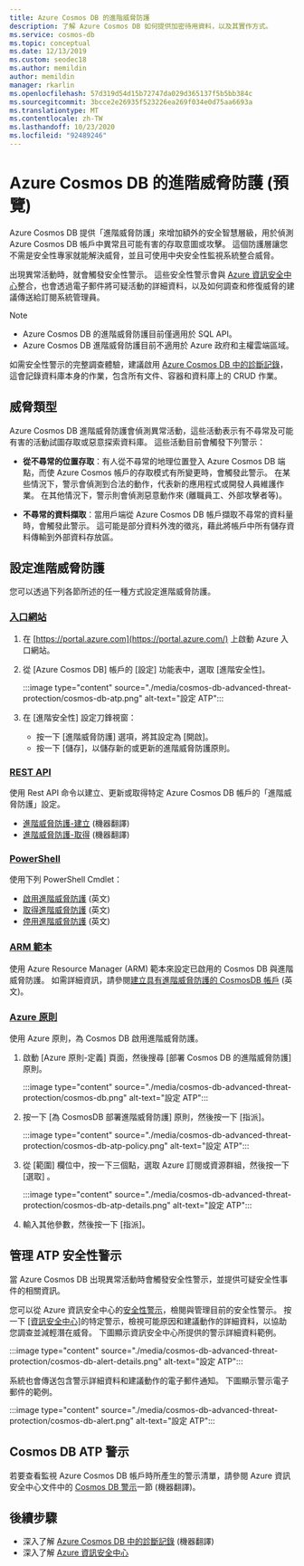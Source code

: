 ```yaml
---
title: Azure Cosmos DB 的進階威脅防護
description: 了解 Azure Cosmos DB 如何提供加密待用資料，以及其實作方式。
ms.service: cosmos-db
ms.topic: conceptual
ms.date: 12/13/2019
ms.custom: seodec18
ms.author: memildin
author: memildin
manager: rkarlin
ms.openlocfilehash: 57d319d54d15b72747da029d365137f5b5bb384c
ms.sourcegitcommit: 3bcce2e26935f523226ea269f034e0d75aa6693a
ms.translationtype: MT
ms.contentlocale: zh-TW
ms.lasthandoff: 10/23/2020
ms.locfileid: "92489246"
---
```

# <a name="advanced-threat-protection-for-azure-cosmos-db-preview"></a>Azure Cosmos DB 的進階威脅防護 (預覽)

Azure Cosmos DB 提供「進階威脅防護」來增加額外的安全智慧層級，用於偵測 Azure Cosmos DB 帳戶中異常且可能有害的存取意圖或攻擊。 這個防護層讓您不需是安全性專家就能解決威脅，並且可使用中央安全性監視系統整合威脅。

出現異常活動時，就會觸發安全性警示。 這些安全性警示會與 [Azure 資訊安全中心](https://azure.microsoft.com/services/security-center/)整合，也會透過電子郵件將可疑活動的詳細資料，以及如何調查和修復威脅的建議傳送給訂閱系統管理員。

> [!NOTE]
>
> * Azure Cosmos DB 的進階威脅防護目前僅適用於 SQL API。
> * Azure Cosmos DB 進階威脅防護目前不適用於 Azure 政府和主權雲端區域。

如需安全性警示的完整調查體驗，建議啟用 [Azure Cosmos DB 中的診斷記錄](./monitor-cosmos-db.md)，這會記錄資料庫本身的作業，包含所有文件、容器和資料庫上的 CRUD 作業。

## <a name="threat-types"></a>威脅類型

Azure Cosmos DB 進階威脅防護會偵測異常活動，這些活動表示有不尋常及可能有害的活動試圖存取或惡意探索資料庫。 這些活動目前會觸發下列警示：

- **從不尋常的位置存取**：有人從不尋常的地理位置登入 Azure Cosmos DB 端點，而使 Azure Cosmos 帳戶的存取模式有所變更時，會觸發此警示。 在某些情況下，警示會偵測到合法的動作，代表新的應用程式或開發人員維護作業。 在其他情況下，警示則會偵測惡意動作來 (離職員工、外部攻擊者等)。

- **不尋常的資料擷取**：當用戶端從 Azure Cosmos DB 帳戶擷取不尋常的資料量時，會觸發此警示。 這可能是部分資料外洩的徵兆，藉此將帳戶中所有儲存資料傳輸到外部資料存放區。



## <a name="configure-advanced-threat-protection"></a>設定進階威脅防護

您可以透過下列各節所述的任一種方式設定進階威脅防護。

### <a name="portal"></a>[入口網站](#tab/azure-portal)

1. 在 [https://portal.azure.com](https://portal.azure.com/) 上啟動 Azure 入口網站。

2. 從 [Azure Cosmos DB] 帳戶的 [設定] 功能表中，選取 [進階安全性]。

    :::image type="content" source="./media/cosmos-db-advanced-threat-protection/cosmos-db-atp.png" alt-text="設定 ATP":::

3. 在 [進階安全性] 設定刀鋒視窗：

    * 按一下 [進階威脅防護] 選項，將其設定為 [開啟]。
    * 按一下 [儲存]，以儲存新的或更新的進階威脅防護原則。   

### <a name="rest-api"></a>[REST API](#tab/rest-api)

使用 Rest API 命令以建立、更新或取得特定 Azure Cosmos DB 帳戶的「進階威脅防護」設定。

* [進階威脅防護-建立](/rest/api/securitycenter/advancedthreatprotection/create) (機器翻譯)
* [進階威脅防護-取得](/rest/api/securitycenter/advancedthreatprotection/get) (機器翻譯)

### <a name="powershell"></a>[PowerShell](#tab/azure-powershell)

使用下列 PowerShell Cmdlet：

* [啟用進階威脅防護](/powershell/module/az.security/enable-azsecurityadvancedthreatprotection?viewFallbackFrom=azps-2.4.0) (英文)
* [取得進階威脅防護](/powershell/module/az.security/get-azsecurityadvancedthreatprotection?viewFallbackFrom=azps-2.4.0) (英文)
* [停用進階威脅防護](/powershell/module/az.security/disable-azsecurityadvancedthreatprotection?viewFallbackFrom=azps-2.4.0) (英文)

### <a name="arm-template"></a>[ARM 範本](#tab/arm-template)

使用 Azure Resource Manager (ARM) 範本來設定已啟用的 Cosmos DB 與進階威脅防護。
如需詳細資訊，請參閱[建立具有進階威脅防護的 CosmosDB 帳戶](https://azure.microsoft.com/resources/templates/201-cosmosdb-advanced-threat-protection-create-account/) (英文)。

### <a name="azure-policy"></a>[Azure 原則](#tab/azure-policy)

使用 Azure 原則，為 Cosmos DB 啟用進階威脅防護。

1. 啟動 [Azure 原則-定義] 頁面，然後搜尋 [部署 Cosmos DB 的進階威脅防護] 原則。

    :::image type="content" source="./media/cosmos-db-advanced-threat-protection/cosmos-db.png" alt-text="設定 ATP"::: 

1. 按一下 [為 CosmosDB 部署進階威脅防護] 原則，然後按一下 [指派]。

    :::image type="content" source="./media/cosmos-db-advanced-threat-protection/cosmos-db-atp-policy.png" alt-text="設定 ATP":::


1. 從 [範圍] 欄位中，按一下三個點，選取 Azure 訂閱或資源群組，然後按一下 [選取] 。

    :::image type="content" source="./media/cosmos-db-advanced-threat-protection/cosmos-db-atp-details.png" alt-text="設定 ATP":::


1. 輸入其他參數，然後按一下 [指派]。




## <a name="manage-atp-security-alerts"></a>管理 ATP 安全性警示

當 Azure Cosmos DB 出現異常活動時會觸發安全性警示，並提供可疑安全性事件的相關資訊。 

 您可以從 Azure 資訊安全中心的[安全性警示](../security-center/security-center-alerts-overview.md)，檢閱與管理目前的安全性警示。  按一下 [[資訊安全中心]](https://ms.portal.azure.com/#blade/Microsoft_Azure_Security/SecurityMenuBlade/0)的特定警示，檢視可能原因和建議動作的詳細資料，以協助您調查並減輕潛在威脅。 下圖顯示資訊安全中心所提供的警示詳細資料範例。

 :::image type="content" source="./media/cosmos-db-advanced-threat-protection/cosmos-db-alert-details.png" alt-text="設定 ATP":::

系統也會傳送包含警示詳細資料和建議動作的電子郵件通知。 下圖顯示警示電子郵件的範例。

 :::image type="content" source="./media/cosmos-db-advanced-threat-protection/cosmos-db-alert.png" alt-text="設定 ATP":::

## <a name="cosmos-db-atp-alerts"></a>Cosmos DB ATP 警示

 若要查看監視 Azure Cosmos DB 帳戶時所產生的警示清單，請參閱 Azure 資訊安全中心文件中的 [Cosmos DB 警示](../security-center/alerts-reference.md#alerts-azurecosmos)一節 (機器翻譯)。

## <a name="next-steps"></a>後續步驟

* 深入了解 [Azure Cosmos DB 中的診斷記錄](cosmosdb-monitor-resource-logs.md) (機器翻譯)
* 深入了解 [Azure 資訊安全中心](../security-center/security-center-introduction.md)